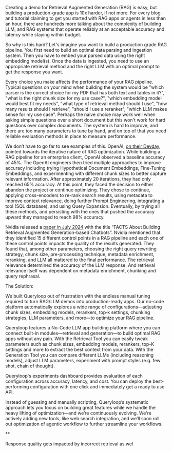 
Creating a demo for Retrieval Augmented Generation (RAG) is easy, but building a production-grade app is 10x harder, if not more. For every blog and tutorial claiming to get you started with RAG apps or agents in less than an hour, there are hundreds more talking about the complexity of building LLM, and RAG systems that operate reliably at an acceptable accuracy and latency while staying within budget.

So why is this hard? Let's imagine you want to build a production grade RAG pipeline. You first need to build an optimal data parsing and ingestion system. Then you have to embed your parsed data using the right embedding model(s). Once the data is ingested, you need to use an appropriate retrieval method and the right LLM with an optimal prompt to get the response you want. 

Every choice you make affects the performance of your RAG pipeline. Typical questions on your mind when building the system would be "which parser is the correct choice for my PDF that has both text and tables in it?", "what is the right chunk size for my use case?", "which embedding model would best fit my needs", "what type of retrieval method should I use", "how many results should I retrieve", "should I use a reranker", "which LLM makes sense for my use case". Perhaps the naive choice may work well when asking simple questions over a short document but this won't work for hard questions over complex documents. The system is hard to improve, and there are too many parameters to tune by hand, and on top of that you need reliable evaluation methods in place to measure performance. 

We don’t have to go far to see examples of this. OpenAI, [on their Devday](https://www.youtube.com/watch?v=ahnGLM-RC1Y), pointed towards the iterative nature of RAG optimization. While building a RAG pipeline for an enterprise client, OpenAI observed a baseline accuracy of 45%. The OpenAI engineers then tried multiple approaches to improve accuracy including trying Hypothetical Document Embeddings, Fine-Tuning Embeddings, and experimenting with different chunk sizes to better capture relevant information. After approximately 20 iterations, they had only reached 65% accuracy. At this point, they faced the decision to either abandon the project or continue optimizing. They chose to continue, applying cross-encoders to re-rank search results, using metadata to improve context relevance, doing further Prompt Engineering, integrating a tool (SQL database), and using Query Expansion. Eventually, by trying all these methods, and persisting with the ones that pushed the accuracy upward they managed to reach 98% accuracy.

Nvidia released a [paper in July 2024](https://arxiv.org/html/2407.07858v1) with the title “FACTS About Building Retrieval Augmented Generation-based Chatbots”. Nvidia mentioned that they identified 15 different control points in a RAG pipeline and each one of these control points impacts the quality of the results generated. They found that, among other parameters, choosing the right query rewriting strategy, chunk size, pre-processing technique, metadata enrichment, reranking, and LLM all mattered to the final performance. The retrieval relevance determined the accuracy of the LLM response. And retrieval relevance itself was dependent on metadata enrichment, chunking and query rephrasal.

The Solution: 

We built Queryloop out of frustration with the endless manual tuning required to turn RAG/LLM demos into production-ready apps. Our no-code platform automatically explores a wide range of configurations—adjusting chunk sizes, embedding models, rerankers, top‑k settings, chunking strategies, LLM parameters, and more—to optimize your RAG pipeline. 

Queryloop features a No-Code LLM app building platform where you can connect built-in modules—retrieval and generation—to build optimal RAG apps without any pain. With the Retrieval Tool you can easily tweak parameters such as chunk sizes, embedding models, rerankers, top-K settings and more to extract the best context from your data. With the Generation Tool you can compare different LLMs (including reasoning models), adjust LLM parameters, experiment with prompt styles (e.g. few shot, chain of thought). 

Queryloop's experiments dashboard provides evaluation of each configuration across accuracy, latency, and cost. You can deploy the best-performing configuration with one click and immediately get a ready to use API. 

Instead of guessing and manually scripting, Queryloop’s systematic approach lets you focus on building great features while we handle the heavy lifting of optimization—and we’re continuously evolving. We're actively adding new tools, like web search integration, and we’ll soon roll out optimization of agentic workflow to further streamline your workflows.

**

Response quality gets impacted by incorrect retrieval as wel